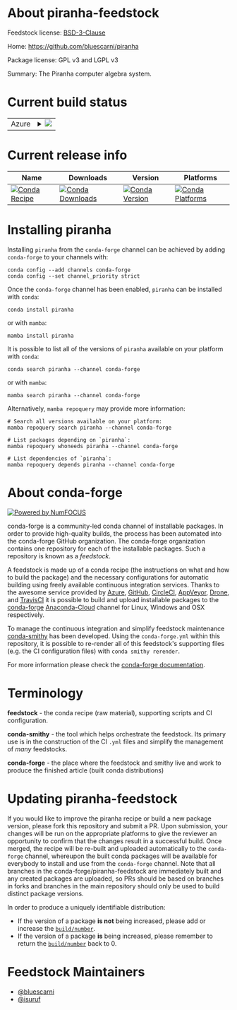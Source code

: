 About piranha-feedstock
=======================

Feedstock license: [BSD-3-Clause](https://github.com/conda-forge/piranha-feedstock/blob/main/LICENSE.txt)

Home: https://github.com/bluescarni/piranha

Package license: GPL v3 and LGPL v3

Summary: The Piranha computer algebra system.

Current build status
====================


<table>
    
  <tr>
    <td>Azure</td>
    <td>
      <details>
        <summary>
          <a href="https://dev.azure.com/conda-forge/feedstock-builds/_build/latest?definitionId=786&branchName=main">
            <img src="https://dev.azure.com/conda-forge/feedstock-builds/_apis/build/status/piranha-feedstock?branchName=main">
          </a>
        </summary>
        <table>
          <thead><tr><th>Variant</th><th>Status</th></tr></thead>
          <tbody><tr>
              <td>linux_64</td>
              <td>
                <a href="https://dev.azure.com/conda-forge/feedstock-builds/_build/latest?definitionId=786&branchName=main">
                  <img src="https://dev.azure.com/conda-forge/feedstock-builds/_apis/build/status/piranha-feedstock?branchName=main&jobName=linux&configuration=linux%20linux_64_" alt="variant">
                </a>
              </td>
            </tr><tr>
              <td>osx_64</td>
              <td>
                <a href="https://dev.azure.com/conda-forge/feedstock-builds/_build/latest?definitionId=786&branchName=main">
                  <img src="https://dev.azure.com/conda-forge/feedstock-builds/_apis/build/status/piranha-feedstock?branchName=main&jobName=osx&configuration=osx%20osx_64_" alt="variant">
                </a>
              </td>
            </tr>
          </tbody>
        </table>
      </details>
    </td>
  </tr>
</table>

Current release info
====================

| Name | Downloads | Version | Platforms |
| --- | --- | --- | --- |
| [![Conda Recipe](https://img.shields.io/badge/recipe-piranha-green.svg)](https://anaconda.org/conda-forge/piranha) | [![Conda Downloads](https://img.shields.io/conda/dn/conda-forge/piranha.svg)](https://anaconda.org/conda-forge/piranha) | [![Conda Version](https://img.shields.io/conda/vn/conda-forge/piranha.svg)](https://anaconda.org/conda-forge/piranha) | [![Conda Platforms](https://img.shields.io/conda/pn/conda-forge/piranha.svg)](https://anaconda.org/conda-forge/piranha) |

Installing piranha
==================

Installing `piranha` from the `conda-forge` channel can be achieved by adding `conda-forge` to your channels with:

```
conda config --add channels conda-forge
conda config --set channel_priority strict
```

Once the `conda-forge` channel has been enabled, `piranha` can be installed with `conda`:

```
conda install piranha
```

or with `mamba`:

```
mamba install piranha
```

It is possible to list all of the versions of `piranha` available on your platform with `conda`:

```
conda search piranha --channel conda-forge
```

or with `mamba`:

```
mamba search piranha --channel conda-forge
```

Alternatively, `mamba repoquery` may provide more information:

```
# Search all versions available on your platform:
mamba repoquery search piranha --channel conda-forge

# List packages depending on `piranha`:
mamba repoquery whoneeds piranha --channel conda-forge

# List dependencies of `piranha`:
mamba repoquery depends piranha --channel conda-forge
```


About conda-forge
=================

[![Powered by
NumFOCUS](https://img.shields.io/badge/powered%20by-NumFOCUS-orange.svg?style=flat&colorA=E1523D&colorB=007D8A)](https://numfocus.org)

conda-forge is a community-led conda channel of installable packages.
In order to provide high-quality builds, the process has been automated into the
conda-forge GitHub organization. The conda-forge organization contains one repository
for each of the installable packages. Such a repository is known as a *feedstock*.

A feedstock is made up of a conda recipe (the instructions on what and how to build
the package) and the necessary configurations for automatic building using freely
available continuous integration services. Thanks to the awesome service provided by
[Azure](https://azure.microsoft.com/en-us/services/devops/), [GitHub](https://github.com/),
[CircleCI](https://circleci.com/), [AppVeyor](https://www.appveyor.com/),
[Drone](https://cloud.drone.io/welcome), and [TravisCI](https://travis-ci.com/)
it is possible to build and upload installable packages to the
[conda-forge](https://anaconda.org/conda-forge) [Anaconda-Cloud](https://anaconda.org/)
channel for Linux, Windows and OSX respectively.

To manage the continuous integration and simplify feedstock maintenance
[conda-smithy](https://github.com/conda-forge/conda-smithy) has been developed.
Using the ``conda-forge.yml`` within this repository, it is possible to re-render all of
this feedstock's supporting files (e.g. the CI configuration files) with ``conda smithy rerender``.

For more information please check the [conda-forge documentation](https://conda-forge.org/docs/).

Terminology
===========

**feedstock** - the conda recipe (raw material), supporting scripts and CI configuration.

**conda-smithy** - the tool which helps orchestrate the feedstock.
                   Its primary use is in the construction of the CI ``.yml`` files
                   and simplify the management of *many* feedstocks.

**conda-forge** - the place where the feedstock and smithy live and work to
                  produce the finished article (built conda distributions)


Updating piranha-feedstock
==========================

If you would like to improve the piranha recipe or build a new
package version, please fork this repository and submit a PR. Upon submission,
your changes will be run on the appropriate platforms to give the reviewer an
opportunity to confirm that the changes result in a successful build. Once
merged, the recipe will be re-built and uploaded automatically to the
`conda-forge` channel, whereupon the built conda packages will be available for
everybody to install and use from the `conda-forge` channel.
Note that all branches in the conda-forge/piranha-feedstock are
immediately built and any created packages are uploaded, so PRs should be based
on branches in forks and branches in the main repository should only be used to
build distinct package versions.

In order to produce a uniquely identifiable distribution:
 * If the version of a package **is not** being increased, please add or increase
   the [``build/number``](https://docs.conda.io/projects/conda-build/en/latest/resources/define-metadata.html#build-number-and-string).
 * If the version of a package **is** being increased, please remember to return
   the [``build/number``](https://docs.conda.io/projects/conda-build/en/latest/resources/define-metadata.html#build-number-and-string)
   back to 0.

Feedstock Maintainers
=====================

* [@bluescarni](https://github.com/bluescarni/)
* [@isuruf](https://github.com/isuruf/)

